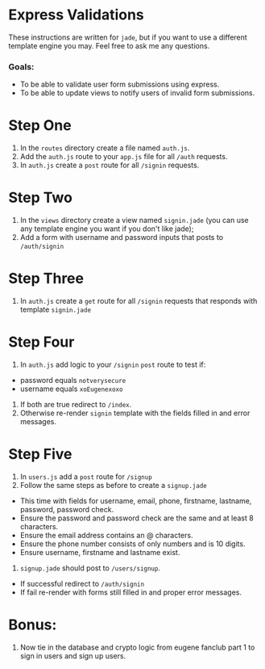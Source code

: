 # Express Validations

These instructions are written for `jade`, but if you want to use a different template engine you may. Feel free to ask me any questions.

### Goals:

 - To be able to validate user form submissions using express.
 - To be able to update views to notify users of invalid form submissions.

# Step One

1. In the `routes` directory create a file named `auth.js`.
1. Add the `auth.js` route to your `app.js` file for all `/auth` requests.
1. In `auth.js` create a `post` route for all `/signin` requests.

# Step Two

1. In the `views` directory create a view named `signin.jade` (you can use any template engine you want if you don't like jade);
1. Add a form with username and password inputs that posts to `/auth/signin`

# Step Three

1. In `auth.js` create a `get` route for all `/signin` requests that responds with template `signin.jade`

# Step Four

1. In `auth.js` add logic to your `/signin` `post` route to test if:
 - password equals `notverysecure`
 - username equals `xoEugenexoxo`
1. If both are true redirect to `/index`.
1. Otherwise re-render `signin` template with the fields filled in and error messages.

# Step Five

1. In `users.js` add a `post` route for `/signup`
1. Follow the same steps as before to create a `signup.jade`
  - This time with fields for username, email, phone, firstname, lastname, password, password check.
  - Ensure the password and password check are the same and at least 8 characters.
  - Ensure the email address contains an @ characters.
  - Ensure the phone number consists of only numbers and is 10 digits.
  - Ensure username, firstname and lastname exist.
1. `signup.jade` should post to `/users/signup`.
  - If successful redirect to `/auth/signin`
  - If fail re-render with forms still filled in and proper error messages.


# Bonus:

1. Now tie in the database and crypto logic from eugene fanclub part 1 to sign in users and sign up users. 
